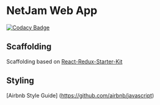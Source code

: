 # NetJam Web App

[![Codacy Badge](https://api.codacy.com/project/badge/Grade/fca029747454408ebca3a1fc906338bc)](https://www.codacy.com/app/miles-frankel_3/netjam-app?utm_source=github.com&utm_medium=referral&utm_content=NetJamOrg/netjam-app&utm_campaign=badger)

## Scaffolding

Scaffolding based on [React-Redux-Starter-Kit](https://github.com/davezuko/react-redux-starter-kit)

## Styling
[Airbnb Style Guide] (https://github.com/airbnb/javascript)

